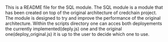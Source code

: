 This is a README file for the SQL module. The SQL module is a module that has been created on top of the original architecture of credchain project. 
The module is designed to try and improve the performance of the original architecture. 
Within the scripts directory one can acces both deployements the currently implemented(deply.js) one and the original one(deploy_original.js) it is up to the user to decide which one to use.
